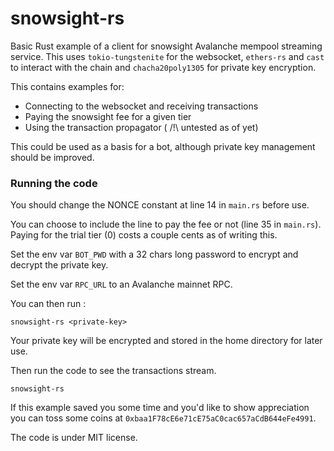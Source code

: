 # snowsight-rs

Basic Rust example of a client for snowsight Avalanche mempool streaming service.
This uses `tokio-tungstenite` for the websocket, `ethers-rs` and `cast` to interact with the chain and `chacha20poly1305` for private key encryption.

This contains examples for:
- Connecting to the websocket and receiving transactions
- Paying the snowsight fee for a given tier
- Using the transaction propagator ( /!\ untested as of yet) 

This could be used as a basis for a bot, although private key management should be improved.

### Running the code

You should change the NONCE constant at line 14 in `main.rs` before use.

You can choose to include the line to pay the fee or not (line 35 in `main.rs`).
Paying for the trial tier (0) costs a couple cents as of writing this.

Set the env var `BOT_PWD` with a 32 chars long password to encrypt and decrypt the private key.

Set the env var `RPC_URL` to an Avalanche mainnet RPC.

You can then run : 

```shell
snowsight-rs <private-key>
```
Your private key will be encrypted and stored in the home directory for later use.

Then run the code to see the transactions stream.
```shell
snowsight-rs 
```

If this example saved you some time and you'd like to show appreciation you can toss some coins at `0xbaa1F78cE6e71cE75aC0cac657aCdB644eFe4991`.

The code is under MIT license.
